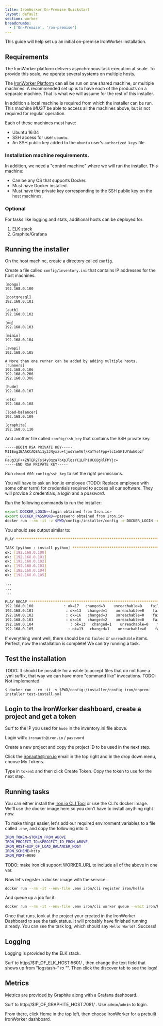 ```yaml
---
title: IronWorker On-Premise Quickstart
layout: default
section: worker
breadcrumbs:
  - ['On-Premise', '/on-premise']
---
```


This guide will help set up an initial on-premise IronWorker installation. 

## Requirements

The IronWorker platform delivers asynchronous task execution at scale. To provide this scale, we operate several systems on multiple hosts.

The [IronWorker Platform](/worker) can all be run on one shared machine, or multiple machines. A recommended set up is to have each of the products on a separate machine. That is what we will assume for the rest of this installer.

In addition a local machine is required from which the installer can be run. This machine _MUST_ be able to access all the machines above, but is not required for regular operation.

Each of these machines must have:

* Ubuntu 16.04
* SSH access for user `ubuntu`.
* An SSH public key added to the `ubuntu` user's `authorized_keys` file.

### Installation machine requirements.

In addition, we need a "control machine" where we will run the installer. This machine:

* Can be any OS that supports Docker.
* Must have Docker installed.
* Must have the private key corresponding to the SSH public key on the host machines. 

### Optional

For tasks like logging and stats, additional hosts can be deployed for:

1. ELK stack
2. Graphite/Grafana

## Running the installer

On the host machine, create a directory called `config`.

Create a file called `config/inventory.ini` that contains IP addresses for the host machines.

```
[mongo]
192.168.0.100

[postgresql]
192.168.0.101

[auth]
192.168.0.102

[mq]
192.168.0.103

[minio]
192.168.0.104

[swapi]
192.168.0.105

# More than one runner can be added by adding multiple hosts.
[runners]
192.168.0.106
192.168.0.206
192.168.0.306

[hude]
192.168.0.107

[elk]
192.168.0.108

[load-balancer]
192.168.0.109

[graphite]
192.168.0.110
```

And another file called `config/ssh_key` that contains the SSH private key.

```
-----BEGIN RSA PRIVATE KEY-----
MIIEogIBAAKCAQEA11y2JNyxzu+tjodYaeV6f/XaTYs4Fpp+lc1eSF1UYdwkGpzf
...
Faug31F++ZNTER2Tsj4y0qza7bXpJlqsYC1LFhIUC6BgRlFMYjc=
-----END RSA PRIVATE KEY-----
```

Run `chmod 600 config/ssh_key` to set the right permissions. 

You will have to ask an Iron.io employee (TODO: Replace employee with some other term) for credentials required to access all our software. They will provide 2 credentials, a _login_ and a _password_.

Run the following commands to run the installer:

```sh
export DOCKER_LOGIN=<login obtained from Iron.io>
export DOCKER_PASSWORD=<password obtained from Iron.io>
docker run --rm -it -v $PWD/config:/installer/config -e DOCKER_LOGIN -e DOCKER_PASSWORD -e SSH_USER=ubuntu iron/onprem-installer:ansible
```

You should see output similar to:

```sh
PLAY ***************************************************************************                                                                                           [120/3981]

TASK [python : install python] *************************************************
ok: [192.168.0.100]
ok: [192.168.0.101]
ok: [192.168.0.102]
ok: [192.168.0.103]
ok: [192.168.0.104]
ok: [192.168.0.105]

...
...
...

PLAY RECAP *********************************************************************
192.168.0.100              : ok=17   changed=3    unreachable=0    failed=0
192.168.0.101               : ok=13   changed=1    unreachable=0    failed=0
192.168.0.102               : ok=16   changed=3    unreachable=0    failed=0
192.168.0.103               : ok=16   changed=2    unreachable=0    failed=1
192.168.0.104                 : ok=13   changed=1    unreachable=0    failed=0
192.168.0.105                : ok=13   changed=1    unreachable=0    failed=0
```

If everything went well, there should be no `failed` or `unreachable` items. Perfect, now the installation is complete! We can try running a task.

## Test the installation

TODO: It should be possible for ansible to accept files that do not have a .yml suffix, that way we can have more "command like" invocations.
TODO: Not implemented

    $ docker run --rm -it -v $PWD/config:/installer/config iron/onprem-installer test-install.yml

## Login to the IronWorker dashboard, create a project and get a token

Surf to the IP you used for `hude` in the inventory.ini file above. 

Login with: `ironauth@iron.io` / `password`

Create a new project and copy the project ID to be used in the next step. 

Click the ironauth@iron.io email in the top right and in the drop down menu, choose My Tokens. 

Type in `token1` and then click Create Token. Copy the token to use for the next step. 

## Running tasks

You can either install the [Iron.io CLI Tool](doc:ironio-cli-tool) or use the CLI's docker image. We'll use the docker image here so you don't have to install anything right now. 

To make things easier, let's add our required environment variables to a file called `.env`, and copy the following into it:

```sh
IRON_TOKEN=$TOKEN_FROM_ABOVE
IRON_PROJECT_ID=$PROJECT_ID_FROM_ABOVE
IRON_HOST=$IP_OF_LOAD_BALANCER_HOST
IRON_SCHEME=http
IRON_PORT=9090
```

TODO: make iron cli support WORKER_URL to include all of the above in one var. 

Now let's register a docker image with the service:

```sh
docker run --rm -it --env-file .env iron/cli register iron/hello
```

And queue up a job for it:

```sh
docker run --rm -it --env-file .env iron/cli worker queue --wait iron/hello
```

Once that runs, look at the project your created in the IronWorker Dashboard to see the task status. It will probably have finished running already. You can see the task log, which should say `Hello World!`. Success!

## Logging

Logging is provided by the ELK stack. 

Surf to http://$IP_OF_ELK_HOST:5601/ , then change the text field that shows up from "logstash-*" to "*". Then click the discover tab to see the logs!

## Metrics

Metrics are provided by Graphite along with a Grafana dashboard. 

Surf to http://$IP_OF_GRAPHITE_HOST:7081/ . Use `admin`/`admin` to login.

From there, click Home in the top left, then choose IronWorker for a prebuilt IronWorker dashboard.

